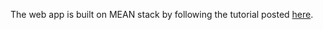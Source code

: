 The web app is built on MEAN stack by following the tutorial posted [here](https://thinkster.io/tutorials/mean-stack).
